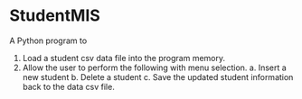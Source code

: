 # StudentMIS

A Python program to
1.	Load a student csv data file into the program memory.
2.	Allow the user to perform the following with menu selection.
a.	Insert a new student
b.	Delete a student
c.	Save the updated student information back to the data csv file.
